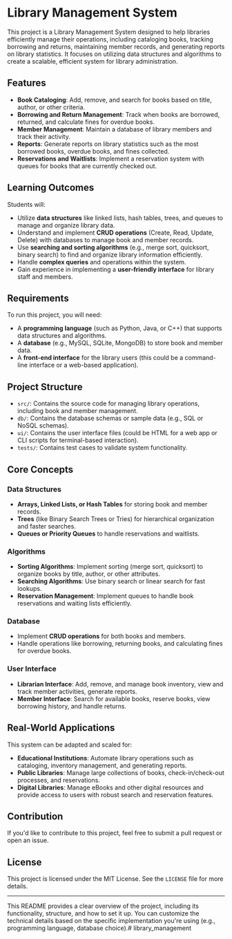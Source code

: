 

# Library Management System

This project is a Library Management System designed to help libraries efficiently manage their operations, including cataloging books, tracking borrowing and returns, maintaining member records, and generating reports on library statistics. It focuses on utilizing data structures and algorithms to create a scalable, efficient system for library administration.

## Features

- **Book Cataloging**: Add, remove, and search for books based on title, author, or other criteria.
- **Borrowing and Return Management**: Track when books are borrowed, returned, and calculate fines for overdue books.
- **Member Management**: Maintain a database of library members and track their activity.
- **Reports**: Generate reports on library statistics such as the most borrowed books, overdue books, and fines collected.
- **Reservations and Waitlists**: Implement a reservation system with queues for books that are currently checked out.

## Learning Outcomes

Students will:

- Utilize **data structures** like linked lists, hash tables, trees, and queues to manage and organize library data.
- Understand and implement **CRUD operations** (Create, Read, Update, Delete) with databases to manage book and member records.
- Use **searching and sorting algorithms** (e.g., merge sort, quicksort, binary search) to find and organize library information efficiently.
- Handle **complex queries** and operations within the system.
- Gain experience in implementing a **user-friendly interface** for library staff and members.

## Requirements

To run this project, you will need:

- A **programming language** (such as Python, Java, or C++) that supports data structures and algorithms.
- A **database** (e.g., MySQL, SQLite, MongoDB) to store book and member data.
- A **front-end interface** for the library users (this could be a command-line interface or a web-based application).
  
## Project Structure

- `src/`: Contains the source code for managing library operations, including book and member management.
- `db/`: Contains the database schemas or sample data (e.g., SQL or NoSQL schemas).
- `ui/`: Contains the user interface files (could be HTML for a web app or CLI scripts for terminal-based interaction).
- `tests/`: Contains test cases to validate system functionality.

## Core Concepts

### Data Structures
- **Arrays, Linked Lists, or Hash Tables** for storing book and member records.
- **Trees** (like Binary Search Trees or Tries) for hierarchical organization and faster searches.
- **Queues or Priority Queues** to handle reservations and waitlists.

### Algorithms
- **Sorting Algorithms**: Implement sorting (merge sort, quicksort) to organize books by title, author, or other attributes.
- **Searching Algorithms**: Use binary search or linear search for fast lookups.
- **Reservation Management**: Implement queues to handle book reservations and waiting lists efficiently.

### Database
- Implement **CRUD operations** for both books and members.
- Handle operations like borrowing, returning books, and calculating fines for overdue books.

### User Interface

- **Librarian Interface**: Add, remove, and manage book inventory, view and track member activities, generate reports.
- **Member Interface**: Search for available books, reserve books, view borrowing history, and handle returns.

## Real-World Applications

This system can be adapted and scaled for:

- **Educational Institutions**: Automate library operations such as cataloging, inventory management, and generating reports.
- **Public Libraries**: Manage large collections of books, check-in/check-out processes, and reservations.
- **Digital Libraries**: Manage eBooks and other digital resources and provide access to users with robust search and reservation features.

## Contribution

If you'd like to contribute to this project, feel free to submit a pull request or open an issue.

## License

This project is licensed under the MIT License. See the `LICENSE` file for more details.

---

This README provides a clear overview of the project, including its functionality, structure, and how to set it up. You can customize the technical details based on the specific implementation you're using (e.g., programming language, database choice).# library_management
